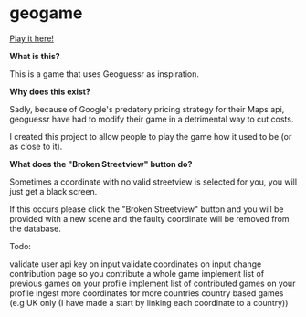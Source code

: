 # geogame
[Play it here!](https://geogame.peakdistrictwalks.org.uk)

**What is this?**

This is a game that uses Geoguessr as inspiration.

**Why does this exist?**

Sadly, because of Google's predatory pricing strategy for their Maps api, geoguessr have had to modify their game in a detrimental way to cut costs.

I created this project to allow people to play the game how it used to be (or as close to it).

**What does the "Broken Streetview" button do?**

Sometimes a coordinate with no valid streetview is selected for you, you will just get a black screen.

If this occurs please click the "Broken Streetview" button and you will be provided with a new scene and the faulty coordinate will be removed from the database.



Todo:

validate user api key on input
validate coordinates on input
change contribution page so you contribute a whole game
implement list of previous games on your profile
implement list of contributed games on your profile
ingest more coordinates for more countries
country based games (e.g UK only (I have made a start by linking each coordinate to a country))
